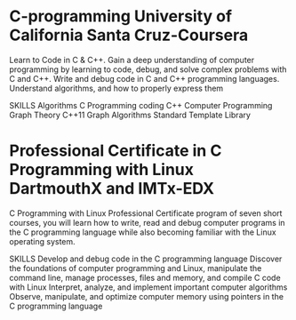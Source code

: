 # C-programming University of California Santa Cruz-Coursera
Learn to Code in C & C++. Gain a deep understanding of computer programming by learning to code, debug, and solve complex problems with C and C++.
Write and debug code in C and C++ programming languages. Understand algorithms, and how to properly express them

SKILLS 
Algorithms
C Programming
coding
C++
Computer Programming
Graph Theory
C++11
Graph Algorithms
Standard Template Library

# Professional Certificate in C Programming with Linux DartmouthX and IMTx-EDX
C Programming with Linux Professional Certificate program of seven short courses, you will learn how to write, read and debug computer programs in the C programming language while also becoming familiar with the Linux operating system.

SKILLS
Develop and debug code in the C programming language
Discover the foundations of computer programming and Linux, manipulate the command line, manage processes, files and memory, and compile C code with Linux
Interpret, analyze, and implement important computer algorithms
Observe, manipulate, and optimize computer memory using pointers in the C programming language
